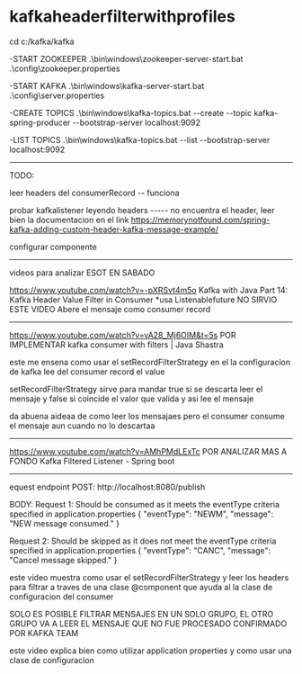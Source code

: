 # kafkaheaderfilterwithprofiles

cd c:/kafka/kafka

-START ZOOKEEPER
.\bin\windows\zookeeper-server-start.bat .\config\zookeeper.properties

-START KAFKA
.\bin\windows\kafka-server-start.bat .\config\server.properties


-CREATE TOPICS
.\bin\windows\kafka-topics.bat --create --topic kafka-spring-producer --bootstrap-server localhost:9092


-LIST TOPICS
.\bin\windows\kafka-topics.bat --list --bootstrap-server localhost:9092


------------------------------------------------
TODO:


leer headers del consumerRecord  -- funciona


probar kafkalistener leyendo headers ----- no encuentra el header, leer bien la documentacion en el link
https://memorynotfound.com/spring-kafka-adding-custom-header-kafka-message-example/




 configurar componente



-------------------------------------------------------

videos para analizar ESOT EN SABADO 


https://www.youtube.com/watch?v=-pXRSvt4m5o
  Kafka with Java Part 14: Kafka Header Value Filter in Consumer
*usa Listenablefuture
NO SIRVIO ESTE VIDEO Abere el mensaje como consumer record


---------------------------------------------------------
https://www.youtube.com/watch?v=vA28_Mj6OIM&t=5s   POR IMPLEMENTAR
kafka consumer with filters | Java Shastra


este me ensena como usar el setRecordFilterStrategy en el la configuracion de kafka
lee del consumer record el value

setRecordFilterStrategy sirve para mandar true si se descarta leer el mensaje y false si coincide el valor que valida y asi lee el mensaje


da abuena aideaa de como leer los mensajaes pero el consumer consume el mensaje aun cuando no lo descartaa


------------------------------------------------------
https://www.youtube.com/watch?v=AMhPMdLExTc  POR ANALIZAR MAS A FONDO
Kafka Filtered Listener - Spring boot




----------------------------


equest endpoint
POST:
http://localhost:8080/publish

BODY:
Request 1: Should be consumed as it meets the eventType criteria specified in application.properties
{ "eventType": "NEWM", "message": "NEW message consumed." }

Request 2: Should be skipped as it does not meet the eventType criteria specified in application.properties
{ "eventType": "CANC", "message": "Cancel message skipped." }

este video muestra como usar el setRecordFilterStrategy y leer los headers para filtrar a traves de una clase @component que ayuda al la clase de configuracion del consumer


SOLO ES POSIBLE FILTRAR MENSAJES EN UN SOLO GRUPO, EL OTRO GRUPO VA A LEER EL MENSAJE QUE NO FUE PROCESADO
CONFIRMADO POR KAFKA TEAM

este video explica bien como utilizar  application properties y como usar una clase de configuracion 


